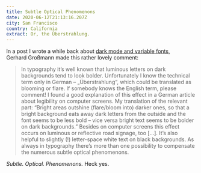 ```yaml
---
title: Subtle Optical Phenomenons
date: 2020-06-12T21:13:16.207Z
city: San Francisco
country: California
extract: Or, the Überstrahlung.
---
```

In a post I wrote a while back about [dark mode and variable fonts](https://css-tricks.com/dark-mode-and-variable-fonts/), Gerhard Großmann made this rather lovely comment:

> In typography it’s well known that luminous letters on dark backgrounds tend to look bolder. Unfortunately I know the technical term only in German – „Überstrahlung“, which could be translated as blooming or flare. If somebody knows the English term, please comment! I found a good explanation of this effect in a German article about legibility on computer screens. My translation of the relevant part: “Bright areas outshine (flare/bloom into) darker ones, so that a bright background eats away dark letters from the outside and the font seems to be less bold – vice versa bright text seems to be bolder on dark backgrounds.” Besides on computer screens this effect occurs on luminous or reflective road signage, too \[...]. It’s also helpful to slightly (!) letter-space white text on black backgrounds. As always in typography there’s more than one possibility to compensate the numerous subtle optical phenomenons.

*Subtle. Optical. Phenomenons.* Heck yes.